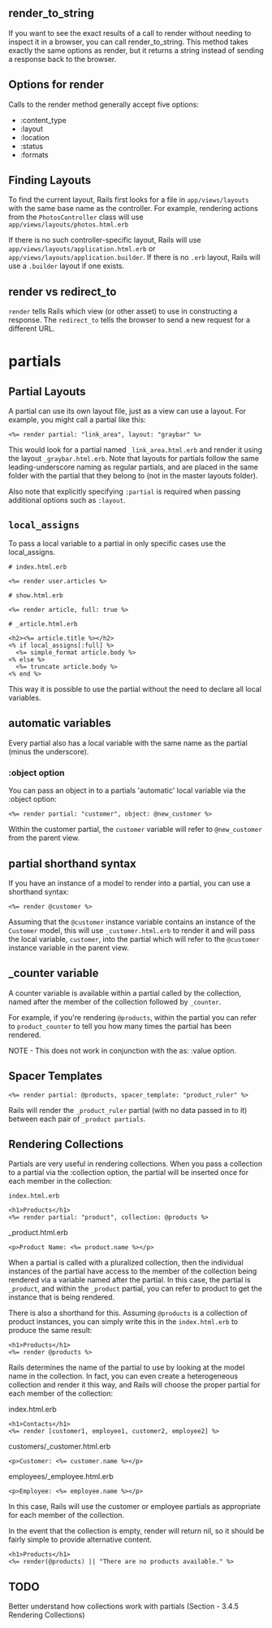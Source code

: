## render_to_string

If you want to see the exact results of a call to render without needing to inspect it in a browser, you can call render_to_string. This method takes exactly the same options as render, but it returns a string instead of sending a response back to the browser.

## Options for render

Calls to the render method generally accept five options:

- :content_type
- :layout
- :location
- :status
- :formats

## Finding Layouts

To find the current layout, Rails first looks for a file in `app/views/layouts` with the same base name as the controller. For example, rendering actions from the `PhotosController` class will use `app/views/layouts/photos.html.erb`

If there is no such controller-specific layout, Rails will use `app/views/layouts/application.html.erb` or `app/views/layouts/application.builder`. If there is no `.erb` layout, Rails will use a `.builder` layout if one exists.

## render vs redirect_to

`render` tells Rails which view (or other asset) to use in constructing a response. The `redirect_to` tells the browser to send a new request for a different URL.

# partials

## Partial Layouts

A partial can use its own layout file, just as a view can use a layout. For example, you might call a partial like this:

```
<%= render partial: "link_area", layout: "graybar" %>
```

This would look for a partial named `_link_area.html.erb` and render it using the layout `_graybar.html.erb`. Note that layouts for partials follow the same leading-underscore naming as regular partials, and are placed in the same folder with the partial that they belong to (not in the master layouts folder).

Also note that explicitly specifying `:partial` is required when passing additional options such as `:layout`.

## `local_assigns`

To pass a local variable to a partial in only specific cases use the local_assigns.

```
# index.html.erb

<%= render user.articles %>
```

```
# show.html.erb

<%= render article, full: true %>
```

```
# _article.html.erb

<h2><%= article.title %></h2>
<% if local_assigns[:full] %>
  <%= simple_format article.body %>
<% else %>
  <%= truncate article.body %>
<% end %>
```
This way it is possible to use the partial without the need to declare all local variables.


## automatic variables

Every partial also has a local variable with the same name as the partial (minus the underscore).

### :object option

You can pass an object in to a partials 'automatic' local variable via the :object option:

```
<%= render partial: "customer", object: @new_customer %>
```

Within the customer partial, the `customer` variable will refer to `@new_customer` from the parent view.


## partial shorthand syntax

If you have an instance of a model to render into a partial, you can use a shorthand syntax:

```
<%= render @customer %>
```

Assuming that the `@customer` instance variable contains an instance of the `Customer` model, this will use `_customer.html.erb` to render it and will pass the local variable, `customer`, into the partial which will refer to the `@customer` instance variable in the parent view.

## \_counter variable

A counter variable is available within a partial called by the collection, named after the member of the collection followed by `_counter`.

For example, if you're rendering `@products`, within the partial you can refer to `product_counter` to tell you how many times the partial has been rendered.

NOTE - This does not work in conjunction with the  as: :value option.

## Spacer Templates
`<%= render partial: @products, spacer_template: "product_ruler" %>`

Rails will render the `_product_ruler` partial (with no data passed in to it) between each pair of `_product partials`.

## Rendering Collections

Partials are very useful in rendering collections. When you pass a collection to a partial via the :collection option, the partial will be inserted once for each member in the collection:

`index.html.erb`

```
<h1>Products</h1>
<%= render partial: "product", collection: @products %>
```

\_product.html.erb

```
<p>Product Name: <%= product.name %></p>
```

When a partial is called with a pluralized collection, then the individual instances of the partial have access to the member of the collection being rendered via a variable named after the partial. In this case, the partial is `_product`, and within the `_product` partial, you can refer to product to get the instance that is being rendered.

There is also a shorthand for this. Assuming `@products` is a collection of product instances, you can simply write this in the `index.html.erb` to produce the same result:

```
<h1>Products</h1>
<%= render @products %>
```

Rails determines the name of the partial to use by looking at the model name in the collection. In fact, you can even create a heterogeneous collection and render it this way, and Rails will choose the proper partial for each member of the collection:

index.html.erb

```
<h1>Contacts</h1>
<%= render [customer1, employee1, customer2, employee2] %>
```

customers/\_customer.html.erb

```
<p>Customer: <%= customer.name %></p>
```

employees/\_employee.html.erb

```
<p>Employee: <%= employee.name %></p>
```

In this case, Rails will use the customer or employee partials as appropriate for each member of the collection.

In the event that the collection is empty, render will return nil, so it should be fairly simple to provide alternative content.

```
<h1>Products</h1>
<%= render(@products) || "There are no products available." %>
```

## TODO

Better understand how collections work with partials (Section - 3.4.5 Rendering Collections)
